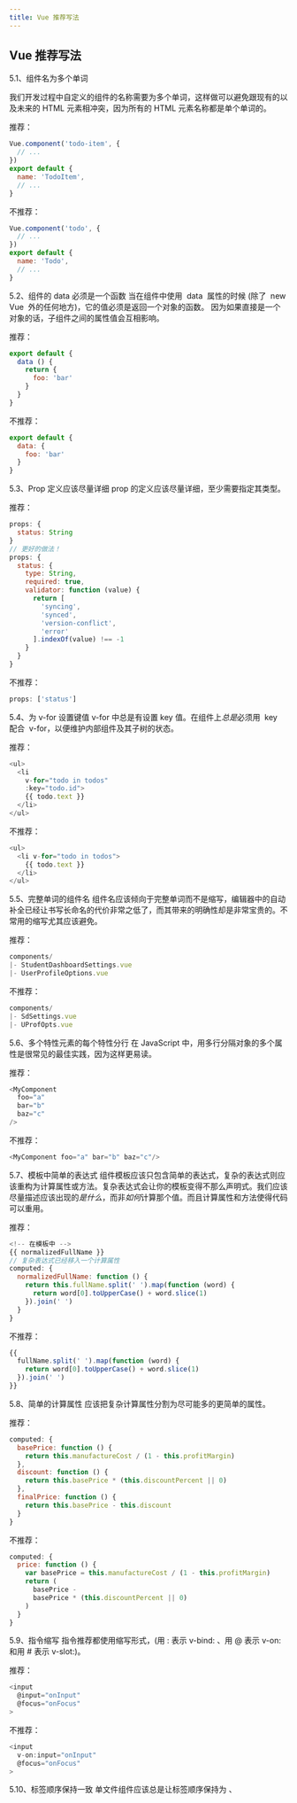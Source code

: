 ```yaml
---
title: Vue 推荐写法
---
```


## Vue 推荐写法

5.1、组件名为多个单词

我们开发过程中自定义的组件的名称需要为多个单词，这样做可以避免跟现有的以及未来的 HTML 元素相冲突，因为所有的 HTML 元素名称都是单个单词的。

推荐：

```js
Vue.component('todo-item', {
  // ...
})
export default {
  name: 'TodoItem',
  // ...
}
```

不推荐：

```js
Vue.component('todo', {
  // ...
})
export default {
  name: 'Todo',
  // ...
}
```

5.2、组件的 data 必须是一个函数
当在组件中使用  data  属性的时候 (除了  new Vue  外的任何地方)，它的值必须是返回一个对象的函数。 因为如果直接是一个对象的话，子组件之间的属性值会互相影响。

推荐：

```js
export default {
  data () {
    return {
      foo: 'bar'
    }
  }
}
```

不推荐：

```js
export default {
  data: {
    foo: 'bar'
  }
}
```

5.3、Prop 定义应该尽量详细
prop 的定义应该尽量详细，至少需要指定其类型。

推荐：

```js
props: {
  status: String
}
// 更好的做法！
props: {
  status: {
    type: String,
    required: true,
    validator: function (value) {
      return [
        'syncing',
        'synced',
        'version-conflict',
        'error'
      ].indexOf(value) !== -1
    }
  }
}
```

不推荐：

```js
props: ['status']
```

5.4、为 v-for 设置键值
v-for 中总是有设置 key 值。在组件上*总是*必须用  key  配合  v-for，以便维护内部组件及其子树的状态。

推荐：

```js
<ul>
  <li
    v-for="todo in todos"
    :key="todo.id">
    {{ todo.text }}
  </li>
</ul>
```

不推荐：

```js
<ul>
  <li v-for="todo in todos">
    {{ todo.text }}
  </li>
</ul>
```

5.5、完整单词的组件名
组件名应该倾向于完整单词而不是缩写，编辑器中的自动补全已经让书写长命名的代价非常之低了，而其带来的明确性却是非常宝贵的。不常用的缩写尤其应该避免。

推荐：

```js
components/
|- StudentDashboardSettings.vue
|- UserProfileOptions.vue
```

不推荐：

```js
components/
|- SdSettings.vue
|- UProfOpts.vue
```

5.6、多个特性元素的每个特性分行
在 JavaScript 中，用多行分隔对象的多个属性是很常见的最佳实践，因为这样更易读。

推荐：

```js
<MyComponent
  foo="a"
  bar="b"
  baz="c"
/>
```

不推荐：

```js
<MyComponent foo="a" bar="b" baz="c"/>
```

5.7、模板中简单的表达式
组件模板应该只包含简单的表达式，复杂的表达式则应该重构为计算属性或方法。复杂表达式会让你的模板变得不那么声明式。我们应该尽量描述应该出现的*是什么*，而非*如何*计算那个值。而且计算属性和方法使得代码可以重用。

推荐：

```js
<!-- 在模板中 -->
{{ normalizedFullName }}
// 复杂表达式已经移入一个计算属性
computed: {
  normalizedFullName: function () {
    return this.fullName.split(' ').map(function (word) {
      return word[0].toUpperCase() + word.slice(1)
    }).join(' ')
  }
}
```

不推荐：

```js
{{
  fullName.split(' ').map(function (word) {
    return word[0].toUpperCase() + word.slice(1)
  }).join(' ')
}}
```

5.8、简单的计算属性
应该把复杂计算属性分割为尽可能多的更简单的属性。

推荐：

```js
computed: {
  basePrice: function () {
    return this.manufactureCost / (1 - this.profitMargin)
  },
  discount: function () {
    return this.basePrice * (this.discountPercent || 0)
  },
  finalPrice: function () {
    return this.basePrice - this.discount
  }
}
```

不推荐：

```js
computed: {
  price: function () {
    var basePrice = this.manufactureCost / (1 - this.profitMargin)
    return (
      basePrice -
      basePrice * (this.discountPercent || 0)
    )
  }
}
```

5.9、指令缩写
指令推荐都使用缩写形式，(用 : 表示 v-bind: 、用 @ 表示 v-on: 和用 # 表示 v-slot:)。

推荐：

```js
<input
  @input="onInput"
  @focus="onFocus"
>
```

不推荐：

```js
<input
  v-on:input="onInput"
  @focus="onFocus"
>
```

5.10、标签顺序保持一致
单文件组件应该总是让标签顺序保持为 、<script>、 <style> 。

推荐：

```js
<!-- ComponentA.vue -->
<template>...</template>
<script>/* ... */</script>
<style>/* ... */</style>
```

不推荐：

```js
<!-- ComponentA.vue -->
<template>...</template>
<style>/* ... */</style>
<script>/* ... */</script>
```

5.11、组件之间通信

```js
父子组件的通信推荐使用 prop 和 emit，而不是 this.$parent 或改变 prop；
兄弟组件之间的通信推荐使用 EventBus（$emit　/ $on），而不是滥用 vuex；
祖孙组件之间的通信推荐使用 $attrs / $listeners 或 provide / inject（依赖注入） ，而不是滥用 vuex；
```

5.12、页面跳转数据传递

```js
页面跳转，例如 A 页面跳转到 B 页面，需要将 A 页面的数据传递到 B 页面，推荐使用 路由参数进行传参，而不是将需要传递的数据保存 vuex，然后在 B 页面取出 vuex 的数据，因为如果在 B 页面刷新会导致 vuex 数据丢失，导致 B 页面无法正常显示数据。
```

推荐：

```js
let id = ' 123';
this.$router.push({name: 'homeworkinfo', query: {id:id}});
```

5.13、script 标签内部声明顺序

```js
script 标签内部的声明顺序如下：
data > prop > components > filter > computed > watch > 钩子函数（钩子函数按其执行顺序） > methods
```

5.14、计算属性 VS 方法 VS 侦听器

```js
（1）推荐使用计算属性：计算属性基于响应式依赖进行缓存，只在相关响应式依赖发生改变时它们才会重新求值；相比之下，每次调用方法都会再次执行方法；
（2）推荐使用计算属性：而不是根据 Watch 侦听属性，进行回调； 但是有计算属性做不到的：当需要在数据变化时执行异步或开销较大的操作时，侦听器是最有用的。
```

5.15、v-if VS v-show

```js
v-if 是“真正”的条件渲染，因为它会确保在切换过程中条件块内的事件监听器和子组件适当地被销毁和重建。v-if 也是惰性的：如果在初始渲染时条件为假，则什么也不做——直到条件第一次变为真时，才会开始渲染条件块。
相比之下，v-show 就简单得多——不管初始条件是什么，元素总是会被渲染，并且只是简单地基于 CSS 的属性 display 进行切换。
```

推荐：

```js
如果运行时，需要非常频繁地切换，推荐使用 v-show 比较好；如果在运行时，条件很少改变，则推荐使用 v-if 比较好。
```

#### Vue 开发必须知道的 36 个技巧【近 1W 字】

[https://juejin.im/post/5d9d386fe51d45784d3f8637#heading-50](https://juejin.im/post/5d9d386fe51d45784d3f8637#heading-50?fileGuid=HtKDCxcXdhJCcqy3)


### JS 代码整洁之道：

[https://github.com/alivebao/clean-code-js](https://github.com/alivebao/clean-code-js?fileGuid=HtKDCxcXdhJCcqy3)
